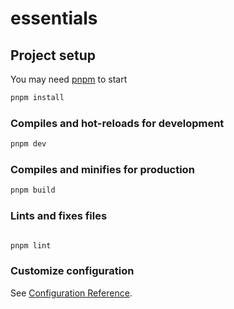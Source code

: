 # essentials

## Project setup

You may need [pnpm](https://pnpm.io/installation) to start

```bash
pnpm install
```

### Compiles and hot-reloads for development

```bash
pnpm dev
```

### Compiles and minifies for production

```bash
pnpm build
```

### Lints and fixes files

```bash

pnpm lint
```

### Customize configuration

See [Configuration Reference](https://vitejs.dev/config/).
